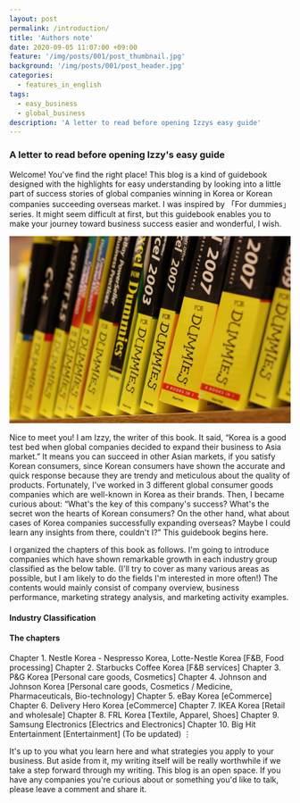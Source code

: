 ```yaml
---
layout: post
permalink: /introduction/
title: 'Authors note'
date: 2020-09-05 11:07:00 +09:00
feature: '/img/posts/001/post_thumbnail.jpg'
background: '/img/posts/001/post_header.jpg'
categories:
  - features_in_english
tags:
  - easy_business
  - global_business
description: 'A letter to read before opening Izzys easy guide'
---
```


### A letter to read before opening Izzy's easy guide

Welcome! You've find the right place! This blog is a kind of guidebook designed with the highlights for easy understanding by looking into a little part of success stories of global companies winning in Korea or Korean companies succeeding overseas market. I was inspired by 「For dummies」 series. It might seem difficult at first, but this guidebook enables you to make your journey toward business success easier and wonderful, I wish.

![For dummies books](/img/posts/001/For_dummies_series.jpg)

Nice to meet you! I am Izzy, the writer of this book.
It said, “Korea is a good test bed when global companies decided to expand their business to Asia market.” It means you can succeed in other Asian markets, if you satisfy Korean consumers, since Korean consumers have shown the accurate and quick response because they are trendy and meticulous about the quality of products.
Fortunately, I've worked in 3 different global consumer goods companies which are well-known in Korea as their brands. Then, I became curious about:
“What's the key of this company's success? What's the secret won the hearts of Korean consumers? On the other hand, what about cases of Korea companies successfully expanding overseas? Maybe I could learn any insights from there, couldn't I?”
This guidebook begins here. <br>

I organized the chapters of this book as follows. I'm going to introduce companies which have shown remarkable growth in each industry group classified as the below table.
(I'll try to cover as many various areas as possible, but I am likely to do the fields I'm interested in more often!)
The contents would mainly consist of company overview, business performance, marketing strategy analysis, and marketing activity examples.

#### Industry Classification

#### The chapters
Chapter 1. Nestle Korea - Nespresso Korea, Lotte-Nestle Korea [F&B, Food processing]
Chapter 2. Starbucks Coffee Korea [F&B services]
Chapter 3. P&G Korea [Personal care goods, Cosmetics]
Chapter 4. Johnson and Johnson Korea
  [Personal care goods, Cosmetics / Medicine, Pharmaceuticals, Bio-technology]
Chapter 5. eBay Korea [eCommerce]
Chapter 6. Delivery Hero Korea [eCommerce]
Chapter 7. IKEA Korea [Retail and wholesale]
Chapter 8. FRL Korea [Textile, Apparel, Shoes]
Chapter 9. Samsung Electronics [Electrics and Electronics]
Chapter 10. Big Hit Entertainment [Entertainment]
(To be updated)
    ⋮ <br>

It's up to you what you learn here and what strategies you apply to your business. But aside from it, my writing itself will be really worthwhile if we take a step forward through my writing.
This blog is an open space. If you have any companies you're curious about or something you'd like to talk, please leave a comment and share it.
